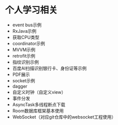 # 个人学习相关

- event bus示例
- RxJava示例
- 获取CPU类型
- coordinator示例
- MVVM示例
- retrofit示例
- 指纹识别示例
- 百度AI扫描识别银行卡、身份证等示例
- PDF展示
- socket示例
- dagger
- 自定义时钟（自定义view）
- 事件分发
- AsyncTask多线程断点下载
- Room数据库框架基本使用
- WebSocket（对应git仓库中的websocket工程使用）
